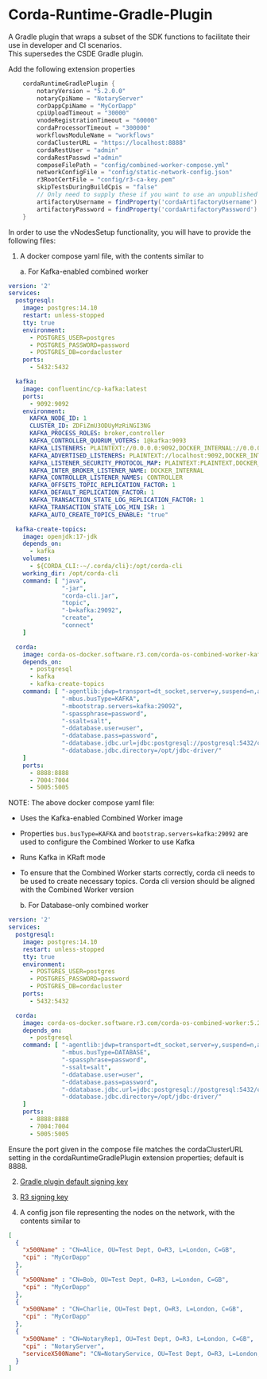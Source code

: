 # Corda-Runtime-Gradle-Plugin

A Gradle plugin that wraps a subset of the SDK functions to facilitate their use in developer and CI scenarios.  
This supersedes the CSDE Gradle plugin.

Add the following extension properties

```groovy
    cordaRuntimeGradlePlugin {
        notaryVersion = "5.2.0.0"
        notaryCpiName = "NotaryServer"
        corDappCpiName = "MyCorDapp"
        cpiUploadTimeout = "30000"
        vnodeRegistrationTimeout = "60000"
        cordaProcessorTimeout = "300000"
        workflowsModuleName = "workflows"
        cordaClusterURL = "https://localhost:8888"
        cordaRestUser = "admin"
        cordaRestPasswd ="admin"
        composeFilePath = "config/combined-worker-compose.yml"
        networkConfigFile = "config/static-network-config.json"
        r3RootCertFile = "config/r3-ca-key.pem"
        skipTestsDuringBuildCpis = "false"
        // Only need to supply these if you want to use an unpublished version
        artifactoryUsername = findProperty('cordaArtifactoryUsername') ?: System.getenv('CORDA_ARTIFACTORY_USERNAME')
        artifactoryPassword = findProperty('cordaArtifactoryPassword') ?: System.getenv('CORDA_ARTIFACTORY_PASSWORD')
    }
```

In order to use the vNodesSetup functionality, you will have to provide the following files:

1. A docker compose yaml file, with the contents similar to

   a. For Kafka-enabled combined worker

```yaml
version: '2'
services:
  postgresql:
    image: postgres:14.10
    restart: unless-stopped
    tty: true
    environment:
      - POSTGRES_USER=postgres
      - POSTGRES_PASSWORD=password
      - POSTGRES_DB=cordacluster
    ports:
      - 5432:5432

  kafka:
    image: confluentinc/cp-kafka:latest
    ports:
      - 9092:9092
    environment:
      KAFKA_NODE_ID: 1
      CLUSTER_ID: ZDFiZmU3ODUyMzRiNGI3NG
      KAFKA_PROCESS_ROLES: broker,controller
      KAFKA_CONTROLLER_QUORUM_VOTERS: 1@kafka:9093
      KAFKA_LISTENERS: PLAINTEXT://0.0.0.0:9092,DOCKER_INTERNAL://0.0.0.0:29092,CONTROLLER://0.0.0.0:9093
      KAFKA_ADVERTISED_LISTENERS: PLAINTEXT://localhost:9092,DOCKER_INTERNAL://kafka:29092
      KAFKA_LISTENER_SECURITY_PROTOCOL_MAP: PLAINTEXT:PLAINTEXT,DOCKER_INTERNAL:PLAINTEXT,CONTROLLER:PLAINTEXT
      KAFKA_INTER_BROKER_LISTENER_NAME: DOCKER_INTERNAL
      KAFKA_CONTROLLER_LISTENER_NAMES: CONTROLLER
      KAFKA_OFFSETS_TOPIC_REPLICATION_FACTOR: 1
      KAFKA_DEFAULT_REPLICATION_FACTOR: 1
      KAFKA_TRANSACTION_STATE_LOG_REPLICATION_FACTOR: 1
      KAFKA_TRANSACTION_STATE_LOG_MIN_ISR: 1
      KAFKA_AUTO_CREATE_TOPICS_ENABLE: "true"

  kafka-create-topics:
    image: openjdk:17-jdk
    depends_on:
      - kafka
    volumes:
      - ${CORDA_CLI:-~/.corda/cli}:/opt/corda-cli
    working_dir: /opt/corda-cli
    command: [ "java",
               "-jar",
               "corda-cli.jar",
               "topic",
               "-b=kafka:29092",
               "create",
               "connect"
    ]

  corda:
    image: corda-os-docker.software.r3.com/corda-os-combined-worker-kafka:5.2.0.0-beta-1707901808354
    depends_on:
      - postgresql
      - kafka
      - kafka-create-topics
    command: [ "-agentlib:jdwp=transport=dt_socket,server=y,suspend=n,address=*:5005",
               "-mbus.busType=KAFKA",
               "-mbootstrap.servers=kafka:29092",
               "-spassphrase=password",
               "-ssalt=salt",
               "-ddatabase.user=user",
               "-ddatabase.pass=password",
               "-ddatabase.jdbc.url=jdbc:postgresql://postgresql:5432/cordacluster",
               "-ddatabase.jdbc.directory=/opt/jdbc-driver/"
    ]
    ports:
      - 8888:8888
      - 7004:7004
      - 5005:5005
```

NOTE: The above docker compose yaml file:
 - Uses the Kafka-enabled Combined Worker image
 - Properties `bus.busType=KAFKA` and `bootstrap.servers=kafka:29092` are used to configure the Combined Worker to use Kafka
 - Runs Kafka in KRaft mode 
 - To ensure that the Combined Worker starts correctly, corda cli needs to be used to create necessary topics. Corda cli version should be aligned with the Combined Worker version


   b. For Database-only combined worker

```yaml
version: '2'
services:
  postgresql:
    image: postgres:14.10
    restart: unless-stopped
    tty: true
    environment:
      - POSTGRES_USER=postgres
      - POSTGRES_PASSWORD=password
      - POSTGRES_DB=cordacluster
    ports:
      - 5432:5432

  corda:
    image: corda-os-docker.software.r3.com/corda-os-combined-worker:5.2.0.0
    depends_on:
      - postgresql
    command: [ "-agentlib:jdwp=transport=dt_socket,server=y,suspend=n,address=*:5005",
               "-mbus.busType=DATABASE",
               "-spassphrase=password",
               "-ssalt=salt",
               "-ddatabase.user=user",
               "-ddatabase.pass=password",
               "-ddatabase.jdbc.url=jdbc:postgresql://postgresql:5432/cordacluster",
               "-ddatabase.jdbc.directory=/opt/jdbc-driver/"
    ]
    ports:
      - 8888:8888
      - 7004:7004
      - 5005:5005
```
Ensure the port given in the compose file matches the cordaClusterURL setting in the cordaRuntimeGradlePlugin extension properties; default is 8888.

2. [Gradle plugin default signing key](https://github.com/corda/corda-runtime-os/wiki/CorDapp-Packaging#trust-the-gradle-plugin-default-signing-key)

3. [R3 signing key](https://github.com/corda/corda-runtime-os/wiki/CorDapp-Packaging#trust-the-r3-signing-key)

4. A config json file representing the nodes on the network, with the contents similar to

```json
[
  {
    "x500Name" : "CN=Alice, OU=Test Dept, O=R3, L=London, C=GB",
    "cpi" : "MyCorDapp"
  },
  {
    "x500Name" : "CN=Bob, OU=Test Dept, O=R3, L=London, C=GB",
    "cpi" : "MyCorDapp"
  },
  {
    "x500Name" : "CN=Charlie, OU=Test Dept, O=R3, L=London, C=GB",
    "cpi" : "MyCorDapp"
  },
  {
    "x500Name" : "CN=NotaryRep1, OU=Test Dept, O=R3, L=London, C=GB",
    "cpi" : "NotaryServer",
    "serviceX500Name": "CN=NotaryService, OU=Test Dept, O=R3, L=London, C=GB"
  }
]

```